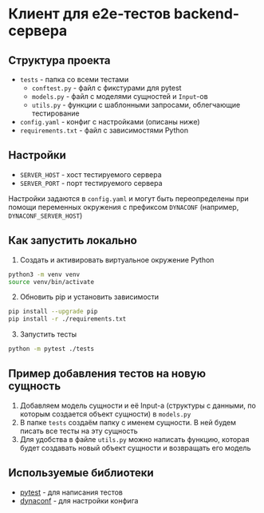 # Клиент для e2e-тестов backend-сервера

## Структура проекта

- `tests` - папка со всеми тестами
    - `conftest.py` - файл с фикстурами для pytest
    - `models.py` - файл с моделями сущностей и `Input`-ов
    - `utils.py` - функции с шаблонными запросами, облегчающие тестирование
- `config.yaml` - конфиг с настройками (описаны ниже)
- `requirements.txt` - файл с зависимостями Python

## Настройки

- `SERVER_HOST` - хост тестируемого сервера
- `SERVER_PORT` - порт тестируемого сервера

Настройки задаются в `config.yaml` и могут быть переопределены при помощи
переменных окружения с префиксом `DYNACONF` (например, `DYNACONF_SERVER_HOST`)

## Как запустить локально

1. Создать и активировать виртуальное окружение Python

```bash
python3 -m venv venv
source venv/bin/activate
```

2. Обновить pip и установить зависимости

```bash
pip install --upgrade pip
pip install -r ./requirements.txt
```

3. Запустить тесты

```bash
python -m pytest ./tests
```

## Пример добавления тестов на новую сущность

1. Добавляем модель сущности и её Input-а (структуры с данными, по которым создается объект сущности) в `models.py`
2. В папке `tests` создаём папку с именем сущности. В ней будем писать все тесты на эту сущность
3. Для удобства в файле `utils.py` можно написать функцию, которая будет создавать новый объект сущности и возвращать
   его модель

## Используемые библиотеки

- [pytest](https://github.com/pytest-dev/pytest) - для написания тестов
- [dynaconf](https://github.com/dynaconf/dynaconf) - для настройки конфига

